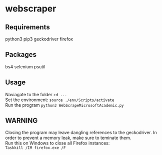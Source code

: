 # webscraper

<h2>Requirements</h2>
python3
pip3
geckodriver
firefox

<h2>Packages</h2>
bs4
selenium
psutil


<h2>Usage</h2>
Naviagate to the folder <code>cd ...</code><br>
Set the environment: <code>source ./env/Scripts/activate</code><br>
Run the program <code>python3 WebScrapeMicrosoftAcademic.py</code><br>

<h2>WARNING</h2>
Closing the program may leave dangling references to the geckodriver. In order to prevent a memory leak, make sure to teminate them.<br>
Run this on Windows to close all Firefox instances:<br>
<code>Taskkill /IM firefox.exe /F</code>